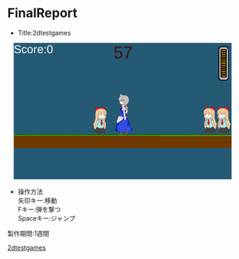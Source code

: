 # FinalReport
- Title:2dtestgames

![スクリーンショット](https://github.com/nitrx/2dtestgames/blob/gh-pages/sss.png?raw=true "スクリーンショット")

- 操作方法  
矢印キー:移動  
Fキー:弾を撃つ  
Spaceキー:ジャンプ  
  
製作期間:1週間  

[2dtestgames](https://nitrx.github.io/FinalReport/)
